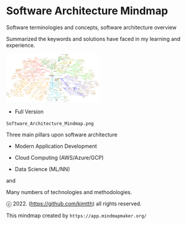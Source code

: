 # Software Architecture Mindmap

Software terminologies and concepts, software architecture overview

Summarized the keywords and solutions have faced in my learning and experience.

<img src="./Preview.png" width="50%">

- Full Version

 `Software_Architecture_Mindmap.png`

Three main pillars upon software architecture

- Modern Application Development

- Cloud Computing (AWS/Azure/GCP)

- Data Science (ML/NN)

and

Many numbers of technologies and methodologies.

ⓒ 2022. (https://github.com/kimtth) all rights reserved.

This mindmap created by `https://app.mindmapmaker.org/`

